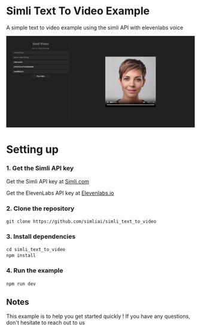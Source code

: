 # Simli Text To Video Example

A simple text to video example using the simli API with elevenlabs voice

![Screenshot](./images/screenshot.png)

# Setting up

### 1. Get the Simli API key

Get the Simli API key at [Simli.com](https://simli.com/)

Get the ElevenLabs API key at [Elevenlabs.io](https://elevenlabs.io/)

### 2. Clone the repository

```
git clone https://github.com/simliai/simli_text_to_video
```

### 3. Install dependencies

```
cd simli_text_to_video
npm install
```

### 4. Run the example

```
npm run dev
```


## Notes

This example is to help you get started quickly ! If you have any questions, don't hesitate to reach out to us